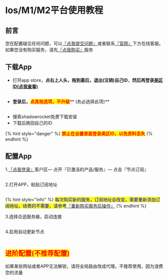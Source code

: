 # Ios/M1/M2平台使用教程

## 前言

您在配置碰见任何问题，可以[『点我提交问题』](https://www.lengjiao.me/submitticket.php)或者联系[『官网』](https://www.lengjiao.me)下方在线客服。如果您没有购买服务，请先[『点我购买』](https://www.lengjiao.me/cart.php)服务

## 下载App

* 打开app store，**点右上人头，拖到最后，退出(注销)自己ID**，**然后再登录**[**美区ID(点我查看)**](https://www.lengjiao.me/index.php?rp=/knowledgebase/2/IosID.html)

<div align="left">

<figure><img src="https://pic6.58cdn.com.cn/nowater/webim/big/n_v2d065e432114c436094f673b8a8750286.png" alt=""><figcaption></figcaption></figure>

</div>

* **登录后，**<mark style="color:red;">**点其他选项，不升级**</mark>** (务必选择此项)**

<div align="left">

<figure><img src="https://pic2.58cdn.com.cn/nowater/webim/big/n_v2acb3991a57bb48dea032d99e8120e1f4.png" alt=""><figcaption></figcaption></figure>

</div>

* 搜索shadowrocket免费下载安装
* 下载后换回自己的ID

{% hint style="danger" %}
<mark style="color:red;">**禁止在设置里面登录美区ID，以免资料丢失**</mark>
{% endhint %}

## 配置App

1.[『点我登录』](https://www.lengjiao.me/clientarea.php)客户区— 点开『已激活的产品/服务』— 点击『节点订阅』

<div align="left">

<figure><img src="https://pic5.58cdn.com.cn/nowater/webim/big/n_v286ddecc9283d463fa1b990e87d7c2784.png" alt=""><figcaption></figcaption></figure>

</div>

2.打开APP，粘贴订阅地址

<div align="left">

<figure><img src="https://alumninpustedutw-my.sharepoint.com/personal/empty_alumni_npust_edu_tw/Documents/lengjiaoimg/i3.png" alt=""><figcaption></figcaption></figure>

</div>

{% hint style="info" %}
<mark style="color:blue;">每次购买新的服务，订阅地址会改变，需要重新添加订阅地址，续费的不需要，请参考</mark>[『重新购买服务后操作』](../chang-jian-wen-ti/zhong-xin-gou-mai-fu-wu-hou-cao-zuo.md)
{% endhint %}

3.选择合适服务器，启动连接

<div align="left">

<figure><img src="https://pic1.58cdn.com.cn/nowater/webim/big/n_v234a87fea6a9b4514bbca42a133d36227.png" alt=""><figcaption></figcaption></figure>

</div>

4.启用自动更新节点

<div align="left">

<figure><img src="https://pic2.58cdn.com.cn/nowater/webim/big/n_v2f962128426704b0d865669694507bf3e.png" alt=""><figcaption></figcaption></figure>

</div>

## <mark style="color:red;">进阶配置(不推荐配置)</mark>

如果某些网站或者APP无法解锁，请将全局路由改成代理。不推荐使用，因为浪费您的流量

<div align="left">

<figure><img src="https://pic5.58cdn.com.cn/nowater/webim/big/n_v200b7f9a547dc498ebff7ebc4123744fe.png" alt=""><figcaption></figcaption></figure>

</div>
